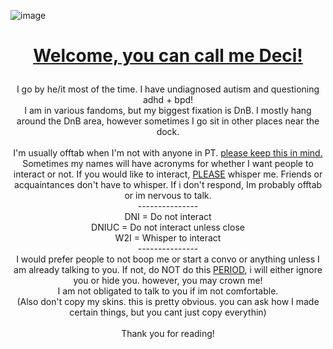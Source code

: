 ![image](https://github.com/INDIGNANCY/INDIGNANCY/assets/175076888/d8c9836d-ab21-468b-bdd2-097c7d4ca07e)
# <p align="center"> <ins>Welcome, you can call me Deci!</ins> <br />
<p align="center"> I go by he/it most of the time. I have undiagnosed autism and questioning adhd + bpd! <br />
I am in various fandoms, but my biggest fixation is DnB. I mostly hang around the DnB area, however sometimes I go sit in other places near the dock. <br />
  <br />
I'm usually offtab when I'm not with anyone in PT. <ins>please keep this in mind.</ins> <br />
Sometimes my names will have acronyms for whether I want people to interact or not. If you would like to interact, <ins>PLEASE</ins> whisper me. Friends or acquaintances don't have to whisper. If i don't respond, Im probably offtab or im nervous to talk. <br />
--------------- <br />
DNI = Do not interact <br />
DNIUC = Do not interact unless close <br />
W2I = Whisper to interact <br />
--------------- <br />
I would prefer people to not boop me or start a convo or anything unless I am already talking to you. If not, do NOT do this <ins>PERIOD</ins>, i  will either ignore you or hide you. however, you may crown me! <br />
I am not obligated to talk to you if im not comfortable. <br />
(Also don't copy my skins. this is pretty obvious. you can ask how I made certain things, but you cant just copy everythin) <br />
<br />
Thank you for reading!
